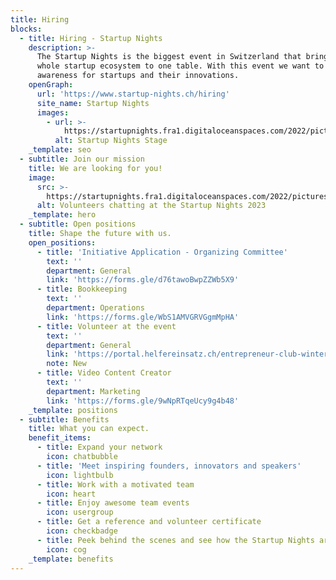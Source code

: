 ```yaml
---
title: Hiring
blocks:
  - title: Hiring - Startup Nights
    description: >-
      The Startup Nights is the biggest event in Switzerland that brings the
      whole startup ecosystem to one table. With this event we want to create
      awareness for startups and their innovations.
    openGraph:
      url: 'https://www.startup-nights.ch/hiring'
      site_name: Startup Nights
      images:
        - url: >-
            https://startupnights.fra1.digitaloceanspaces.com/2022/pictures/stage.jpg
          alt: Startup Nights Stage
    _template: seo
  - subtitle: Join our mission
    title: We are looking for you!
    image:
      src: >-
        https://startupnights.fra1.digitaloceanspaces.com/2022/pictures/fireside.jpg
      alt: Volunteers chatting at the Startup Nights 2023
    _template: hero
  - subtitle: Open positions
    title: Shape the future with us.
    open_positions:
      - title: 'Initiative Application - Organizing Committee'
        text: ''
        department: General
        link: 'https://forms.gle/d76tawoBwpZZWb5X9'
      - title: Bookkeeping
        text: ''
        department: Operations
        link: 'https://forms.gle/WbS1AMVGRVGgmMpHA'
      - title: Volunteer at the event
        text: ''
        department: General
        link: 'https://portal.helfereinsatz.ch/entrepreneur-club-winterthur/de'
        note: New
      - title: Video Content Creator
        text: ''
        department: Marketing
        link: 'https://forms.gle/9wNpRTqeUcy9g4b48'
    _template: positions
  - subtitle: Benefits
    title: What you can expect.
    benefit_items:
      - title: Expand your network
        icon: chatbubble
      - title: 'Meet inspiring founders, innovators and speakers'
        icon: lightbulb
      - title: Work with a motivated team
        icon: heart
      - title: Enjoy awesome team events
        icon: usergroup
      - title: Get a reference and volunteer certificate
        icon: checkbadge
      - title: Peek behind the scenes and see how the Startup Nights are organised
        icon: cog
    _template: benefits
---
```







































